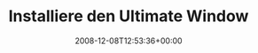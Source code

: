 ---
retweeted: false
source: <a href="http://twitter.com" rel="nofollow">Twitter Web Client</a>
entities:
  hashtags: []
  symbols: []
  user_mentions: []
  urls: []
display_text_range:
- '0'
- '108'
favorite_count: '0'
id_str: '1044964797'
truncated: false
retweet_count: '0'
id: '1044964797'
created_at: Mon Dec 08 12:53:36 +0000 2008
favorited: false
full_text: Installiere den Ultimate Windows Tweaker. Dachte nicht das man Vista noch
  weiter tweaken kann. Bin gespannt.
lang: de
tags:
- pesos:twitter
date: '2008-12-08T12:53:36+00:00'
src: https://twitter.com/bascht/status/1044964797
original_url: https://twitter.com/bascht/status/1044964797
type: twitter_tweet
text: Installiere den Ultimate Windows Tweaker. Dachte nicht das man Vista noch weiter
  tweaken kann. Bin gespannt.
title: Installiere den Ultimate Window

---